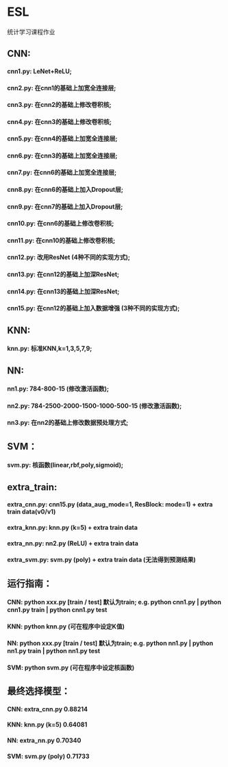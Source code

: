 # ESL
统计学习课程作业

## CNN:
#### cnn1.py: LeNet+ReLU;
#### cnn2.py: 在cnn1的基础上加宽全连接层;
#### cnn3.py: 在cnn2的基础上修改卷积核;
#### cnn4.py: 在cnn3的基础上修改卷积核;
#### cnn5.py: 在cnn4的基础上加宽全连接层;
#### cnn6.py: 在cnn3的基础上加宽全连接层;
#### cnn7.py: 在cnn6的基础上加宽全连接层;
#### cnn8.py: 在cnn6的基础上加入Dropout层;
#### cnn9.py: 在cnn7的基础上加入Dropout层;
#### cnn10.py: 在cnn6的基础上修改卷积核;
#### cnn11.py: 在cnn10的基础上修改卷积核;
#### cnn12.py: 改用ResNet (4种不同的实现方式);
#### cnn13.py: 在cnn12的基础上加深ResNet;
#### cnn14.py: 在cnn13的基础上加深ResNet;
#### cnn15.py: 在cnn12的基础上加入数据增强 (3种不同的实现方式);

## KNN:
#### knn.py: 标准KNN,k=1,3,5,7,9;

## NN:
#### nn1.py: 784-800-15 (修改激活函数);
#### nn2.py: 784-2500-2000-1500-1000-500-15 (修改激活函数);
#### nn3.py: 在nn2的基础上修改数据预处理方式;

## SVM：
#### svm.py: 核函数(linear,rbf,poly,sigmoid);

## extra_train: 
#### extra_cnn.py: cnn15.py (data_aug_mode=1, ResBlock: mode=1) + extra train data(v0/v1)
#### extra_knn.py: knn.py (k=5) + extra train data
#### extra_nn.py: nn2.py (ReLU) + extra train data
#### extra_svm.py: svm.py (poly) + extra train data (无法得到预测结果)


## 运行指南：
#### CNN: python xxx.py [train / test] 默认为train; e.g. python cnn1.py | python cnn1.py train | python cnn1.py test
#### KNN: python knn.py (可在程序中设定K值)
#### NN:  python xxx.py [train / test] 默认为train; e.g. python nn1.py | python nn1.py train | python nn1.py test
#### SVM: python svm.py (可在程序中设定核函数)


## 最终选择模型：
#### CNN: extra_cnn.py 0.88214
#### KNN: knn.py (k=5) 0.64081
#### NN:  extra_nn.py 0.70340
#### SVM: svm.py (poly) 0.71733
